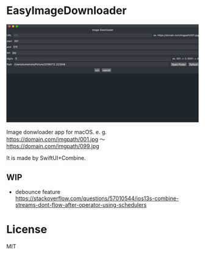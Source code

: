 #  EasyImageDownloader

![screen shot](ss.png)

Image donwloader app for macOS.
e. g. https://domain.com/imgpath/001.jpg 〜 https://domain.com/imgpath/099.jpg

It is made by SwiftUI+Combine.

## WIP

* debounce feature https://stackoverflow.com/questions/57010544/ios13s-combine-streams-dont-flow-after-operator-using-schedulers

# License

MIT
